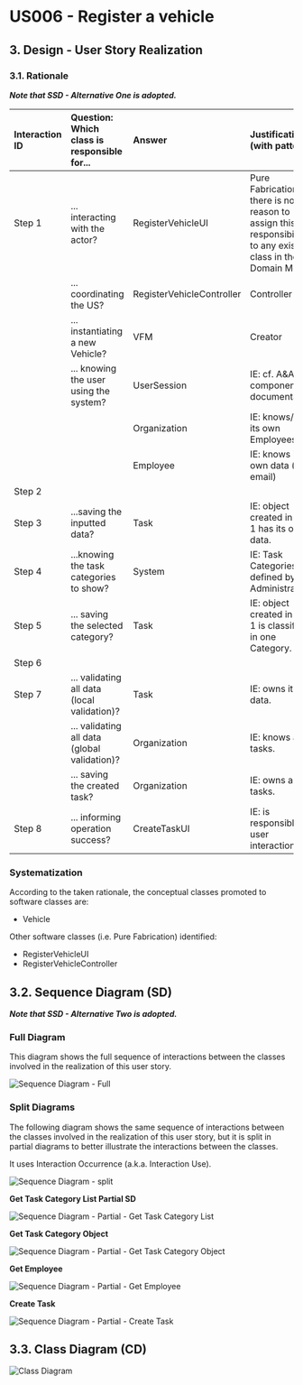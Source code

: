 # US006 - Register a vehicle

## 3. Design - User Story Realization 

### 3.1. Rationale

_**Note that SSD - Alternative One is adopted.**_

| Interaction ID | Question: Which class is responsible for...   | Answer                    | Justification (with patterns)                                                                                 |
|:-------------  |:----------------------------------------------|:--------------------------|:--------------------------------------------------------------------------------------------------------------|
| Step 1  		 | 	... interacting with the actor?              | RegisterVehicleUI         | Pure Fabrication: there is no reason to assign this responsibility to any existing class in the Domain Model. |
| 			  		 | 	... coordinating the US?                     | RegisterVehicleController | Controller                                                                                                    |
| 			  		 | 	... instantiating a new Vehicle?             | VFM                       | Creator                                                                                                       |
| 			  		 | ... knowing the user using the system?        | UserSession               | IE: cf. A&A component documentation.                                                                          |
| 			  		 | 							                                       | Organization              | IE: knows/has its own Employees                                                                               |
| 			  		 | 							                                       | Employee                  | IE: knows its own data (e.g. email)                                                                           |
| Step 2  		 | 							                                       |                           |                                                                                                               |
| Step 3  		 | 	...saving the inputted data?                 | Task                      | IE: object created in step 1 has its own data.                                                                |
| Step 4  		 | 	...knowing the task categories to show?      | System                    | IE: Task Categories are defined by the Administrators.                                                        |
| Step 5  		 | 	... saving the selected category?            | Task                      | IE: object created in step 1 is classified in one Category.                                                   |
| Step 6  		 | 							                                       |                           |                                                                                                               |              
| Step 7  		 | 	... validating all data (local validation)?  | Task                      | IE: owns its data.                                                                                            | 
| 			  		 | 	... validating all data (global validation)? | Organization              | IE: knows all its tasks.                                                                                      | 
| 			  		 | 	... saving the created task?                 | Organization              | IE: owns all its tasks.                                                                                       | 
| Step 8  		 | 	... informing operation success?             | CreateTaskUI              | IE: is responsible for user interactions.                                                                     | 

### Systematization ##

According to the taken rationale, the conceptual classes promoted to software classes are: 

* Vehicle

Other software classes (i.e. Pure Fabrication) identified: 

* RegisterVehicleUI  
* RegisterVehicleController


## 3.2. Sequence Diagram (SD)

_**Note that SSD - Alternative Two is adopted.**_

### Full Diagram

This diagram shows the full sequence of interactions between the classes involved in the realization of this user story.

![Sequence Diagram - Full](svg/us006-sequence-diagram-full.svg)

### Split Diagrams

The following diagram shows the same sequence of interactions between the classes involved in the realization of this user story, but it is split in partial diagrams to better illustrate the interactions between the classes.

It uses Interaction Occurrence (a.k.a. Interaction Use).

![Sequence Diagram - split](svg/us006-sequence-diagram-split.svg)

**Get Task Category List Partial SD**

![Sequence Diagram - Partial - Get Task Category List](svg/us006-sequence-diagram-partial-get-task-category-list.svg)

**Get Task Category Object**

![Sequence Diagram - Partial - Get Task Category Object](svg/us006-sequence-diagram-partial-get-task-category.svg)

**Get Employee**

![Sequence Diagram - Partial - Get Employee](svg/us006-sequence-diagram-partial-get-systemUser.svg)

**Create Task**

![Sequence Diagram - Partial - Create Task](svg/us006-sequence-diagram-partial-create-task.svg)

## 3.3. Class Diagram (CD)

![Class Diagram](svg/us006-class-diagram.svg)